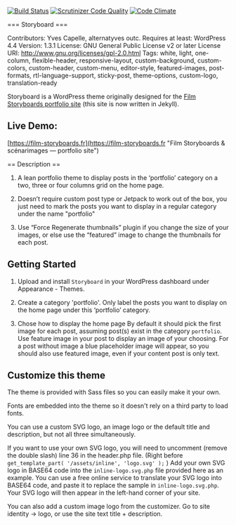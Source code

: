 [![Build Status](https://travis-ci.org/YJPL/Storyboard.svg?branch=master)](https://travis-ci.org/YJPL/Storyboard)
[![Scrutinizer Code Quality](https://scrutinizer-ci.com/g/YJPL/Storyboard/badges/quality-score.png?b=master)](https://scrutinizer-ci.com/g/YJPL/Storyboard/?branch=master)
[![Code Climate](https://codeclimate.com/github/YJPL/Storyboard/badges/gpa.svg)](https://codeclimate.com/github/YJPL/Storyboard)

=== Storyboard ===


Contributors: Yves Capelle, alternatyves outc.
Requires at least: WordPress 4.4
Version: 1.3.1
License: GNU General Public License v2 or later
License URI: http://www.gnu.org/licenses/gpl-2.0.html
Tags: white, light, one-column, flexible-header, responsive-layout, custom-background, custom-colors, custom-header, custom-menu, editor-style, featured-images, post-formats, rtl-language-support, sticky-post, theme-options, custom-logo, translation-ready

Storyboard is a WordPress theme originally designed for the [Film Storyboards portfolio site](https://film-storyboards.com "Film Storyboards portfolio site") (this site is now written in Jekyll). 


Live Demo:
-------------------------
[https://film-storyboards.fr](https://film-storyboards.fr "Film Storyboards & scénarimages — portfolio site")

== Description ==

1. A lean portfolio theme to display posts in the ‘portfolio’ category on a two, three or four columns grid on the home page.

2. Doesn’t require custom post type or Jetpack to work out of the box, you just need to mark the posts you want to display in a regular category under the name "portfolio"

3. Use “Force Regenerate thumbnails” plugin if you change the size of your images, or else use the “featured” image to change the thumbnails for each post.

Getting Started
------------------

1. Upload and install `Storyboard` in your WordPress dashboard under Appearance - Themes.

2. Create a category 'portfolio'. Only label the posts you want to display on the home page under this ‘portfolio’ category.

3. Chose how to display the home page
By default it should pick the first image for each post, assuming post(s) exist in the category `portfolio`. Use feature image in your post to display an image of your choosing. For a post without image a blue placeholder image will appear, so you should also use featured image, even if your content post is only text.


Customize this theme
-------------------------

The theme is provided with Sass files so you can easily make it your own.

Fonts are embedded into the theme so it doesn't rely on a third party to load fonts.

You can use a custom SVG logo, an image logo or the default title and description, but not all three simultaneously.

If you want to use your own SVG logo, you will need to uncomment (remove the double slash) line 36 in the header.php file. (Right before ```get_template_part( '/assets/inline', 'logo.svg' );``` )
Add your own SVG logo in BASE64 code into the `inline-logo.svg.php` file provided here as an example.
You can use a free online service to translate your SVG logo into BASE64 code, and paste it to replace the sample in `inline-logo.svg.php`. Your SVG logo will then appear in the left-hand corner of your site.

You can also add a custom image logo from the customizer. Go to site identity → logo, or use the site text title + description.
